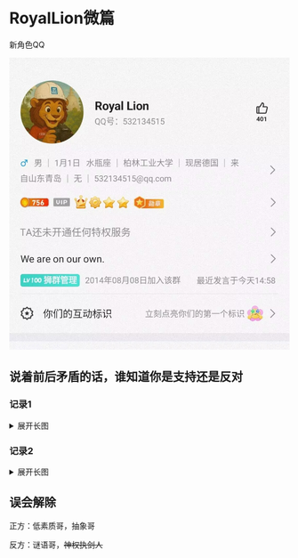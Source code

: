 # RoyalLion微篇

新角色QQ

![](/others/RoyalLion/大佬QQ.jpg)

## 说着前后矛盾的话，谁知道你是支持还是反对

### 记录1

<details>
<summary>展开长图</summary>

![](/others/RoyalLion/1.png)

</details>

### 记录2

<details>
<summary>展开长图</summary>

![](/others/RoyalLion/2.png)

</details>

## 误会解除

正方：低素质哥，抽象哥

反方：谜语哥，~~神权执剑人~~